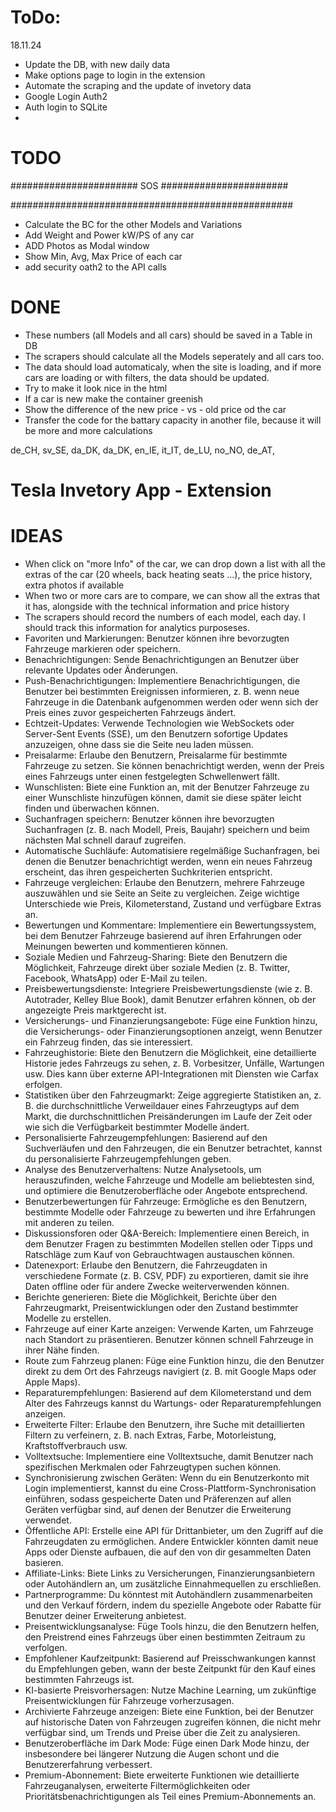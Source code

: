 # ToDo:

18.11.24
- Update the DB, with new daily data
- Make options page to login in the extension
- Automate the scraping and the update of invetory data
- Google Login Auth2
- Auth login to SQLite
- 






# TODO
####################### SOS #######################


###################################################
- Calculate the BC for the other Models and Variations
- Add Weight and Power kW/PS of any car
- ADD Photos as Modal window
- Show Min, Avg, Max Price of each car
- add security oath2 to the API calls


# DONE
+ These numbers (all Models and all cars) should be saved in a Table in DB
+ The scrapers should calculate all the Models seperately and all cars too.
+ The data should load automaticaly, when the site is loading, and if more cars are loading or with filters, the data should be updated.
+ Try to make it look nice in the html
+ If a car is new make the container greenish
+ Show the difference of the new price - vs - old price od the car 
+ Transfer the code for the battary capacity in another file, because it will be more and more calculations


de_CH, sv_SE, da_DK, da_DK, en_IE, it_IT, de_LU, no_NO, de_AT, 



# Tesla Invetory App - Extension

# IDEAS
- When click on "more Info" of the car, we can drop down a list with all the extras of the car (20 wheels, back heating seats ...), the price history, extra photos if available
- When two or more cars are to compare, we can show all the extras that it has, alongside with the technical information and price history
- The scrapers should record the numbers of each model, each day. I should track this information for analytics purposeses.
- Favoriten und Markierungen: Benutzer können ihre bevorzugten Fahrzeuge markieren oder speichern.
- Benachrichtigungen: Sende Benachrichtigungen an Benutzer über relevante Updates oder Änderungen.
- Push-Benachrichtigungen: Implementiere Benachrichtigungen, die Benutzer bei bestimmten Ereignissen informieren, z. B. wenn neue Fahrzeuge in die Datenbank aufgenommen werden oder wenn sich der Preis eines zuvor gespeicherten Fahrzeugs ändert.
- Echtzeit-Updates: Verwende Technologien wie WebSockets oder Server-Sent Events (SSE), um den Benutzern sofortige Updates anzuzeigen, ohne dass sie die Seite neu laden müssen.
- Preisalarme: Erlaube den Benutzern, Preisalarme für bestimmte Fahrzeuge zu setzen. Sie können benachrichtigt werden, wenn der Preis eines Fahrzeugs unter einen festgelegten Schwellenwert fällt.
- Wunschlisten: Biete eine Funktion an, mit der Benutzer Fahrzeuge zu einer Wunschliste hinzufügen können, damit sie diese später leicht finden und überwachen können.
- Suchanfragen speichern: Benutzer können ihre bevorzugten Suchanfragen (z. B. nach Modell, Preis, Baujahr) speichern und beim nächsten Mal schnell darauf zugreifen.
- Automatische Suchläufe: Automatisiere regelmäßige Suchanfragen, bei denen die Benutzer benachrichtigt werden, wenn ein neues Fahrzeug erscheint, das ihren gespeicherten Suchkriterien entspricht.
- Fahrzeuge vergleichen: Erlaube den Benutzern, mehrere Fahrzeuge auszuwählen und sie Seite an Seite zu vergleichen. Zeige wichtige Unterschiede wie Preis, Kilometerstand, Zustand und verfügbare Extras an.
- Bewertungen und Kommentare: Implementiere ein Bewertungssystem, bei dem Benutzer Fahrzeuge basierend auf ihren Erfahrungen oder Meinungen bewerten und kommentieren können.
- Soziale Medien und Fahrzeug-Sharing: Biete den Benutzern die Möglichkeit, Fahrzeuge direkt über soziale Medien (z. B. Twitter, Facebook, WhatsApp) oder E-Mail zu teilen.
- Preisbewertungsdienste: Integriere Preisbewertungsdienste (wie z. B. Autotrader, Kelley Blue Book), damit Benutzer erfahren können, ob der angezeigte Preis marktgerecht ist.
- Versicherungs- und Finanzierungsangebote: Füge eine Funktion hinzu, die Versicherungs- oder Finanzierungsoptionen anzeigt, wenn Benutzer ein Fahrzeug finden, das sie interessiert.
- Fahrzeughistorie: Biete den Benutzern die Möglichkeit, eine detaillierte Historie jedes Fahrzeugs zu sehen, z. B. Vorbesitzer, Unfälle, Wartungen usw. Dies kann über externe API-Integrationen mit Diensten wie Carfax erfolgen.
- Statistiken über den Fahrzeugmarkt: Zeige aggregierte Statistiken an, z. B. die durchschnittliche Verweildauer eines Fahrzeugtyps auf dem Markt, die durchschnittlichen Preisänderungen im Laufe der Zeit oder wie sich die Verfügbarkeit bestimmter Modelle ändert.
- Personalisierte Fahrzeugempfehlungen: Basierend auf den Suchverläufen und den Fahrzeugen, die ein Benutzer betrachtet, kannst du personalisierte Fahrzeugempfehlungen geben.
- Analyse des Benutzerverhaltens: Nutze Analysetools, um herauszufinden, welche Fahrzeuge und Modelle am beliebtesten sind, und optimiere die Benutzeroberfläche oder Angebote entsprechend.
- Benutzerbewertungen für Fahrzeuge: Ermögliche es den Benutzern, bestimmte Modelle oder Fahrzeuge zu bewerten und ihre Erfahrungen mit anderen zu teilen.
- Diskussionsforen oder Q&A-Bereich: Implementiere einen Bereich, in dem Benutzer Fragen zu bestimmten Modellen stellen oder Tipps und Ratschläge zum Kauf von Gebrauchtwagen austauschen können.
- Datenexport: Erlaube den Benutzern, die Fahrzeugdaten in verschiedene Formate (z. B. CSV, PDF) zu exportieren, damit sie ihre Daten offline oder für andere Zwecke weiterverwenden können.
- Berichte generieren: Biete die Möglichkeit, Berichte über den Fahrzeugmarkt, Preisentwicklungen oder den Zustand bestimmter Modelle zu erstellen.
- Fahrzeuge auf einer Karte anzeigen: Verwende Karten, um Fahrzeuge nach Standort zu präsentieren. Benutzer können schnell Fahrzeuge in ihrer Nähe finden.
- Route zum Fahrzeug planen: Füge eine Funktion hinzu, die den Benutzer direkt zu dem Ort des Fahrzeugs navigiert (z. B. mit Google Maps oder Apple Maps).
- Reparaturempfehlungen: Basierend auf dem Kilometerstand und dem Alter des Fahrzeugs kannst du Wartungs- oder Reparaturempfehlungen anzeigen.
- Erweiterte Filter: Erlaube den Benutzern, ihre Suche mit detaillierten Filtern zu verfeinern, z. B. nach Extras, Farbe, Motorleistung, Kraftstoffverbrauch usw.
- Volltextsuche: Implementiere eine Volltextsuche, damit Benutzer nach spezifischen Merkmalen oder Fahrzeugtypen suchen können.
- Synchronisierung zwischen Geräten: Wenn du ein Benutzerkonto mit Login implementierst, kannst du eine Cross-Plattform-Synchronisation einführen, sodass gespeicherte Daten und Präferenzen auf allen Geräten verfügbar sind, auf denen der Benutzer die Erweiterung verwendet.
- Öffentliche API: Erstelle eine API für Drittanbieter, um den Zugriff auf die Fahrzeugdaten zu ermöglichen. Andere Entwickler könnten damit neue Apps oder Dienste aufbauen, die auf den von dir gesammelten Daten basieren.
- Affiliate-Links: Biete Links zu Versicherungen, Finanzierungsanbietern oder Autohändlern an, um zusätzliche Einnahmequellen zu erschließen.
- Partnerprogramme: Du könntest mit Autohändlern zusammenarbeiten und den Verkauf fördern, indem du spezielle Angebote oder Rabatte für Benutzer deiner Erweiterung anbietest.
- Preisentwicklungsanalyse: Füge Tools hinzu, die den Benutzern helfen, den Preistrend eines Fahrzeugs über einen bestimmten Zeitraum zu verfolgen.
- Empfohlener Kaufzeitpunkt: Basierend auf Preisschwankungen kannst du Empfehlungen geben, wann der beste Zeitpunkt für den Kauf eines bestimmten Fahrzeugs ist.
- KI-basierte Preisvorhersagen: Nutze Machine Learning, um zukünftige Preisentwicklungen für Fahrzeuge vorherzusagen.
- Archivierte Fahrzeuge anzeigen: Biete eine Funktion, bei der Benutzer auf historische Daten von Fahrzeugen zugreifen können, die nicht mehr verfügbar sind, um Trends und Preise über die Zeit zu analysieren.
- Benutzeroberfläche im Dark Mode: Füge einen Dark Mode hinzu, der insbesondere bei längerer Nutzung die Augen schont und die Benutzererfahrung verbessert.
- Premium-Abonnement: Biete erweiterte Funktionen wie detaillierte Fahrzeuganalysen, erweiterte Filtermöglichkeiten oder Prioritätsbenachrichtigungen als Teil eines Premium-Abonnements an.